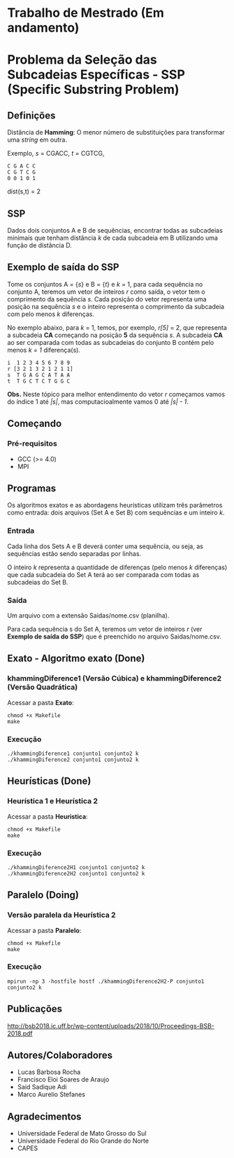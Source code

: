 # Trabalho de Mestrado (Em andamento)

# Problema da Seleção das Subcadeias Específicas - SSP (Specific Substring Problem)

## Definições

Distância de **Hamming**: O menor número de substituições para transformar uma *string* em outra.

Exemplo, _s_ = CGACC, _t_ = CGTCG,

```
C G A C C
C G T C G
0 0 1 0 1
```

dist(s,t) = 2

## SSP

Dados dois conjuntos A e B de sequências, encontrar todas as subcadeias minimais que tenham distância _k_ de cada subcadeia em B utilizando uma função de distância D.

## Exemplo de saída do SSP

Tome os conjuntos A = {_s_} e B = {_t_} e _k_ = 1, para cada sequência no conjunto A, teremos um vetor de inteiros _r_ como saída, o vetor tem o comprimento da sequência _s_. Cada posição do vetor representa uma posição na sequência _s_ e o inteiro representa o comprimento da subcadeia com pelo menos _k_ diferenças.

No exemplo abaixo, para _k_ = 1, temos, por exemplo, _r[5]_ = 2, que representa a subcadeia  **CA** começando na posição **5** da sequência _s_. A subcadeia **CA** ao ser comparada com todas as subcadeias do conjunto B contém pelo menos _k = 1_ diferença(s).

```
i  1 2 3 4 5 6 7 8 9
r [3 2 1 3 2 1 2 1 1]
s  T G A G C A T A A
t  T G C T C T G G C
```

**Obs.** Neste tópico para melhor entendimento do vetor _r_ começamos vamos do índice 1 até _|s|_, mas computacioalmente vamos 0 até _|s| - 1_.

## Começando

### Pré-requisitos

* GCC (>= 4.0)
* MPI

## Programas

Os algoritmos exatos e as abordagens heurísticas utilizam três parâmetros como entrada: dois arquivos (Set A e Set B) com sequências e um inteiro _k_.

### Entrada

Cada linha dos Sets A e B deverá conter uma sequência, ou seja, as sequências estão sendo separadas por linhas.

O inteiro _k_ representa a quantidade de diferenças (pelo menos _k_ diferenças) que cada subcadeia do Set A terá ao ser comparada com todas as subcadeias do Set B.

### Saída

Um arquivo com a extensão Saidas/nome.csv (planilha).

Para cada sequência s do Set A, teremos um vetor de inteiros _r_ (ver **Exemplo de saída do SSP**) que é preenchido no arquivo Saidas/nome.csv.

## Exato - Algoritmo exato (Done)
### khammingDiference1 (Versão Cúbica) e khammingDiference2 (Versão Quadrática)
Acessar a pasta **Exato**:
```
chmod +x Makefile
make
```

### Execução
```
./khammingDiference1 conjunto1 conjunto2 k
./khammingDiference2 conjunto1 conjunto2 k
```

## Heurísticas (Done)
### Heurística 1 e Heurística 2
Acessar a pasta **Heuristica**:
```
chmod +x Makefile
make
```

### Execução
```
./khammingDiference2H1 conjunto1 conjunto2 k
./khammingDiference2H2 conjunto1 conjunto2 k
```

## Paralelo (Doing)
### Versão paralela da Heurística 2
Acessar a pasta **Paralelo**:
```
chmod +x Makefile
make
```

### Execução
```
mpirun -np 3 -hostfile hostf ./khammingDiference2H2-P conjunto1 conjunto2 k
```
## Publicações

http://bsb2018.ic.uff.br/wp-content/uploads/2018/10/Proceedings-BSB-2018.pdf

## Autores/Colaboradores

* Lucas Barbosa Rocha
* Francisco Eloi Soares de Araujo
* Said Sadique Adi
* Marco Aurelio Stefanes

## Agradecimentos
* Universidade Federal de Mato Grosso do Sul
* Universidade Federal do Rio Grande do Norte
* CAPES
